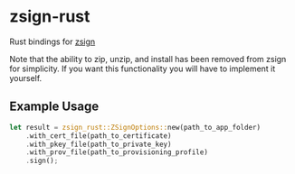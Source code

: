 # zsign-rust

Rust bindings for [zsign](https://github.com/zhlynn/zsign)

Note that the ability to zip, unzip, and install has been removed from zsign for simplicity. If you want this functionality you will have to implement it yourself.

## Example Usage

```rust
let result = zsign_rust::ZSignOptions::new(path_to_app_folder)
    .with_cert_file(path_to_certificate)
    .with_pkey_file(path_to_private_key)
    .with_prov_file(path_to_provisioning_profile)
    .sign();
```
